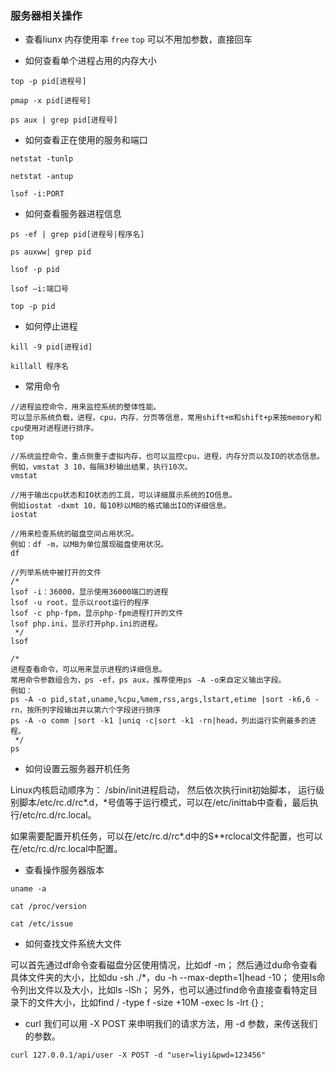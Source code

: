 ### 服务器相关操作

- 查看liunx 内存使用率
`free`  `top` 可以不用加参数，直接回车


- 如何查看单个进程占用的内存大小

```
top -p pid[进程号]

pmap -x pid[进程号]

ps aux | grep pid[进程号]
```

- 如何查看正在使用的服务和端口

```
netstat -tunlp

netstat -antup

lsof -i:PORT
```

- 如何查看服务器进程信息

```
ps -ef | grep pid[进程号|程序名]

ps auxww| grep pid

lsof -p pid

lsof –i:端口号

top -p pid
```

- 如何停止进程

```
kill -9 pid[进程id]

killall 程序名
```

- 常用命令

```
//进程监控命令，用来监控系统的整体性能。
可以显示系统负载，进程，cpu，内存，分页等信息，常用shift+m和shift+p来按memory和cpu使用对进程进行排序。
top

//系统监控命令，重点侧重于虚拟内存，也可以监控cpu，进程，内存分页以及IO的状态信息。
例如，vmstat 3 10，每隔3秒输出结果，执行10次。
vmstat

//用于输出cpu状态和IO状态的工具，可以详细展示系统的IO信息。
例如iostat -dxmt 10，每10秒以MB的格式输出IO的详细信息。
iostat

//用来检查系统的磁盘空间占用状况。
例如：df -m，以MB为单位展现磁盘使用状况。
df

//列举系统中被打开的文件
/*
lsof -i：36000，显示使用36000端口的进程
lsof -u root，显示以root运行的程序
lsof -c php-fpm，显示php-fpm进程打开的文件
lsof php.ini，显示打开php.ini的进程。
 */
lsof

/*
进程查看命令，可以用来显示进程的详细信息。
常用命令参数组合为，ps -ef，ps aux，推荐使用ps -A -o来自定义输出字段。
例如：
ps -A -o pid,stat,uname,%cpu,%mem,rss,args,lstart,etime |sort -k6,6 -rn，按所列字段输出并以第六个字段进行排序
ps -A -o comm |sort -k1 |uniq -c|sort -k1 -rn|head，列出运行实例最多的进程。
 */
ps
```

-  如何设置云服务器开机任务

Linux内核启动顺序为：
/sbin/init进程启动，
然后依次执行init初始脚本，
运行级别脚本/etc/rc.d/rc*.d，*号值等于运行模式，可以在/etc/inittab中查看，最后执行/etc/rc.d/rc.local。

如果需要配置开机任务，可以在/etc/rc.d/rc*.d中的S**rclocal文件配置，也可以在/etc/rc.d/rc.local中配置。

- 查看操作服务器版本

```
uname -a

cat /proc/version

cat /etc/issue

```

- 如何查找文件系统大文件

可以首先通过df命令查看磁盘分区使用情况，比如df -m；
然后通过du命令查看具体文件夹的大小，比如du -sh ./*，du -h --max-depth=1|head -10；
使用ls命令列出文件以及大小，比如ls -lSh；
另外，也可以通过find命令直接查看特定目录下的文件大小，比如find / -type f -size +10M -exec ls -lrt {} \;


- curl 我们可以用 -X POST 来申明我们的请求方法，用 -d 参数，来传送我们的参数。

`curl 127.0.0.1/api/user -X POST -d "user=liyi&pwd=123456"`
